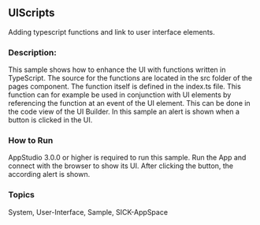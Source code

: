 ## UIScripts
Adding typescript functions and link to user interface elements.

### Description:
This sample shows how to enhance the UI with functions written in TypeScript.
The source for the functions are located in the src folder of the pages component.
The function itself is defined in the index.ts file.
This function can for example be used in conjunction with UI elements by referencing the function at an event of the UI element.
This can be done in the code view of the UI Builder. 
In this sample an alert is shown when a button is clicked in the UI.

### How to Run
AppStudio 3.0.0 or higher is required to run this sample.
Run the App and connect with the browser to show its UI.
After clicking the button, the according alert is shown. 

### Topics
System, User-Interface, Sample, SICK-AppSpace
